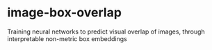 # image-box-overlap
Training neural networks to predict visual overlap of images, through interpretable non-metric box embeddings
